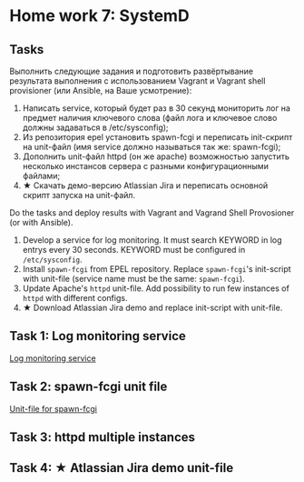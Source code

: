# Home work 7: SystemD

## Tasks

Выполнить следующие задания и подготовить развёртывание результата выполнения с использованием Vagrant и Vagrant shell provisioner (или Ansible, на Ваше усмотрение):
1. Написать service, который будет раз в 30 секунд мониторить лог на предмет наличия ключевого слова (файл лога и ключевое слово должны задаваться в /etc/sysconfig);
2. Из репозитория epel установить spawn-fcgi и переписать init-скрипт на unit-файл (имя service должно называться так же: spawn-fcgi);
3. Дополнить unit-файл httpd (он же apache) возможностью запустить несколько инстансов сервера с разными конфигурационными файлами;
4. ★ Скачать демо-версию Atlassian Jira и переписать основной скрипт запуска на unit-файл.

Do the tasks and deploy results with Vagrant and Vagrand Shell Provosioner (or with Ansible).
1. Develop a service for log monitoring. It must search KEYWORD in log entrys every 30 seconds. KEYWORD must be configured in `/etc/sysconfig`.
2. Install `spawn-fcgi` from EPEL repository. Replace `spawn-fcgi`'s init-script with unit-file (service name must be the same: `spawn-fcgi`).
3. Update Apache's `httpd` unit-file. Add possibility to run few instances of `httpd` with different configs.
4. ★ Download Atlassian Jira demo and replace init-script with unit-file.

## Task 1: Log monitoring service

[Log monitoring service](LOGMON.md)

## Task 2: spawn-fcgi unit file

[Unit-file for spawn-fcgi](SPAWN-FCGI.md)

## Task 3: httpd multiple instances

## Task 4: ★ Atlassian Jira demo unit-file
